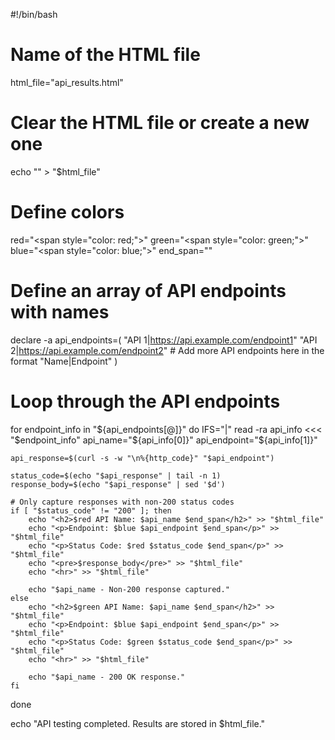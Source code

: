 #!/bin/bash

# Name of the HTML file
html_file="api_results.html"

# Clear the HTML file or create a new one
echo "" > "$html_file"

# Define colors
red="<span style=\"color: red;\">"
green="<span style=\"color: green;\">"
blue="<span style=\"color: blue;\">"
end_span="</span>"

# Define an array of API endpoints with names
declare -a api_endpoints=(
    "API 1|https://api.example.com/endpoint1"
    "API 2|https://api.example.com/endpoint2"
    # Add more API endpoints here in the format "Name|Endpoint"
)

# Loop through the API endpoints
for endpoint_info in "${api_endpoints[@]}"
do
    IFS="|" read -ra api_info <<< "$endpoint_info"
    api_name="${api_info[0]}"
    api_endpoint="${api_info[1]}"

    api_response=$(curl -s -w "\n%{http_code}" "$api_endpoint")

    status_code=$(echo "$api_response" | tail -n 1)
    response_body=$(echo "$api_response" | sed '$d')

    # Only capture responses with non-200 status codes
    if [ "$status_code" != "200" ]; then
        echo "<h2>$red API Name: $api_name $end_span</h2>" >> "$html_file"
        echo "<p>Endpoint: $blue $api_endpoint $end_span</p>" >> "$html_file"
        echo "<p>Status Code: $red $status_code $end_span</p>" >> "$html_file"
        echo "<pre>$response_body</pre>" >> "$html_file"
        echo "<hr>" >> "$html_file"

        echo "$api_name - Non-200 response captured."
    else
        echo "<h2>$green API Name: $api_name $end_span</h2>" >> "$html_file"
        echo "<p>Endpoint: $blue $api_endpoint $end_span</p>" >> "$html_file"
        echo "<p>Status Code: $green $status_code $end_span</p>" >> "$html_file"
        echo "<hr>" >> "$html_file"

        echo "$api_name - 200 OK response."
    fi
done

echo "API testing completed. Results are stored in $html_file."